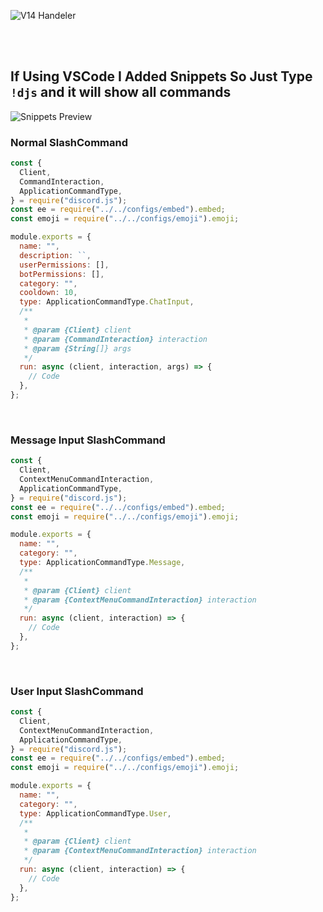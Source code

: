 ![V14 Handeler](https://cdn.discordapp.com/attachments/896994497135775757/960235994760745030/V14_Handeler.png)
 
<br>
<br>

## If Using VSCode I Added Snippets So Just Type `!djs` and it will show all commands

![Snippets Preview](https://cdn.discordapp.com/attachments/896994497135775757/960486366729355294/unknown.png?size=4096)
<br>

### **Normal SlashCommand**
```js
const {
  Client,
  CommandInteraction,
  ApplicationCommandType,
} = require("discord.js");
const ee = require("../../configs/embed").embed;
const emoji = require("../../configs/emoji").emoji;

module.exports = {
  name: "",
  description: ``,
  userPermissions: [],
  botPermissions: [],
  category: "",
  cooldown: 10,
  type: ApplicationCommandType.ChatInput,
  /**
   *
   * @param {Client} client
   * @param {CommandInteraction} interaction
   * @param {String[]} args
   */
  run: async (client, interaction, args) => {
    // Code
  },
};
```
 
<br>
 
### **Message Input SlashCommand**
```js
const {
  Client,
  ContextMenuCommandInteraction,
  ApplicationCommandType,
} = require("discord.js");
const ee = require("../../configs/embed").embed;
const emoji = require("../../configs/emoji").emoji;

module.exports = {
  name: "",
  category: "",
  type: ApplicationCommandType.Message,
  /**
   *
   * @param {Client} client
   * @param {ContextMenuCommandInteraction} interaction
   */
  run: async (client, interaction) => {
    // Code
  },
};
```
 
<br>
 
### **User Input SlashCommand**
```js
const {
  Client,
  ContextMenuCommandInteraction,
  ApplicationCommandType,
} = require("discord.js");
const ee = require("../../configs/embed").embed;
const emoji = require("../../configs/emoji").emoji;

module.exports = {
  name: "",
  category: "",
  type: ApplicationCommandType.User,
  /**
   *
   * @param {Client} client
   * @param {ContextMenuCommandInteraction} interaction
   */
  run: async (client, interaction) => {
    // Code
  },
};
```
